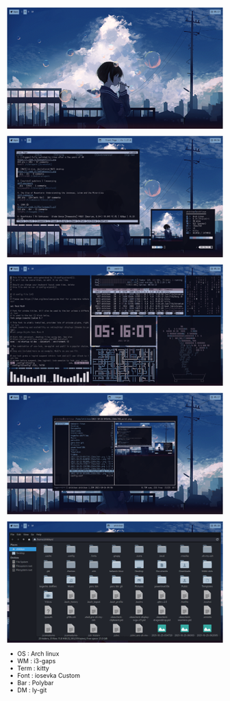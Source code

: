 ![enter image description here](https://github.com/shikikan-neko08/warm-blue-dotfiles/blob/main/assets/2021-10-26-051745_1366x768_scrot.png)

![enter image description here](https://github.com/shikikan-neko08/warm-blue-dotfiles/blob/main/assets/2021-10-26-045646_1366x768_scrot.png)

![enter image description here](https://github.com/shikikan-neko08/warm-blue-dotfiles/blob/main/assets/2021-10-26-051608_1366x768_scrot.png)

![enter image description here](https://github.com/shikikan-neko08/warm-blue-dotfiles/blob/main/assets/2021-10-26-051728_1366x768_scrot.png) 

![enter image description here](https://github.com/shikikan-neko08/warm-blue-dotfiles/blob/main/assets/2021-10-26-051824_1366x768_scrot.png)

* OS : Arch linux
* WM : i3-gaps
* Term : kitty
* Font : iosevka Custom
* Bar : Polybar
* DM  : ly-git
